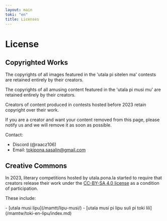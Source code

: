 ```yaml
---
layout: main
toki: "en"
title: Licenses
---
```


# License


## Copyrighted Works 

The copyrights of all images featured in the '<span lang="tok">utala pi sitelen ma</span>' contests are retained entirely by their creators. 

The copyrights of all amusing content featured in the '<span lang="tok">utala pi musi mu</span>' are retained entirely by their creators. 

Creators of content produced in contests hosted before 2023 retain copyright over their work. 


If you are a creator and want your content removed from this page, please notify us and we will remove it as soon as possible. 

Contact:
- Discord (@raacz106)
- Email: tokipona.sasalin@gmail.com

## Creative Commons

In 2023, literary competitions hosted by utala.pona.la started to require that creators release their work under the <a href="https://creativecommons.org/licenses/by-sa/4.0/deed.en">CC-BY-SA 4.0 license</a> as a condition of participation. 

These include: 
<div lang="tok" markdown="1">
- [utala musi lipu](/mamtt/lipu-musi/)
- [utala musi pi lipu suli pi toki lili](/mamtw/toki-en-lipu/index.md)
</div>


